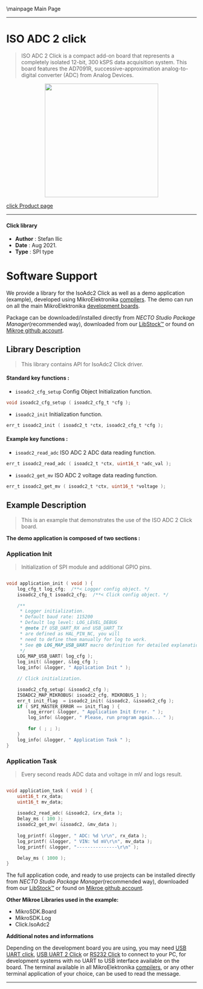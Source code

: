 \mainpage Main Page

---
# ISO ADC 2 click

> ISO ADC 2 Click is a compact add-on board that represents a completely isolated 12-bit, 300 kSPS data acquisition system. This board features the AD7091R, successive-approximation analog-to-digital converter (ADC) from Analog Devices. 

<p align="center">
  <img src="https://download.mikroe.com/images/click_for_ide/isoadc2_click.png" height=300px>
</p>

[click Product page](https://www.mikroe.com/iso-adc-2-click)

---


#### Click library

- **Author**        : Stefan Ilic
- **Date**          : Aug 2021.
- **Type**          : SPI type


# Software Support

We provide a library for the IsoAdc2 Click
as well as a demo application (example), developed using MikroElektronika
[compilers](https://www.mikroe.com/necto-studio).
The demo can run on all the main MikroElektronika [development boards](https://www.mikroe.com/development-boards).

Package can be downloaded/installed directly from *NECTO Studio Package Manager*(recommended way), downloaded from our [LibStock&trade;](https://libstock.mikroe.com) or found on [Mikroe github account](https://github.com/MikroElektronika/mikrosdk_click_v2/tree/master/clicks).

## Library Description

> This library contains API for IsoAdc2 Click driver.

#### Standard key functions :

- `isoadc2_cfg_setup` Config Object Initialization function.
```c
void isoadc2_cfg_setup ( isoadc2_cfg_t *cfg );
```

- `isoadc2_init` Initialization function.
```c
err_t isoadc2_init ( isoadc2_t *ctx, isoadc2_cfg_t *cfg );
```

#### Example key functions :

- `isoadc2_read_adc` ISO ADC 2 ADC data reading function.
```c
err_t isoadc2_read_adc ( isoadc2_t *ctx, uint16_t *adc_val );
```

- `isoadc2_get_mv` ISO ADC 2 voltage data reading function.
```c
err_t isoadc2_get_mv ( isoadc2_t *ctx, uint16_t *voltage );
```

## Example Description

> This is an example that demonstrates the use of the ISO ADC 2 Click board.

**The demo application is composed of two sections :**

### Application Init

> Initialization of SPI module and additional GPIO pins.

```c

void application_init ( void ) {
    log_cfg_t log_cfg;  /**< Logger config object. */
    isoadc2_cfg_t isoadc2_cfg;  /**< Click config object. */

    /** 
     * Logger initialization.
     * Default baud rate: 115200
     * Default log level: LOG_LEVEL_DEBUG
     * @note If USB_UART_RX and USB_UART_TX 
     * are defined as HAL_PIN_NC, you will 
     * need to define them manually for log to work. 
     * See @b LOG_MAP_USB_UART macro definition for detailed explanation.
     */
    LOG_MAP_USB_UART( log_cfg );
    log_init( &logger, &log_cfg );
    log_info( &logger, " Application Init " );

    // Click initialization.

    isoadc2_cfg_setup( &isoadc2_cfg );
    ISOADC2_MAP_MIKROBUS( isoadc2_cfg, MIKROBUS_1 );
    err_t init_flag  = isoadc2_init( &isoadc2, &isoadc2_cfg );
    if ( SPI_MASTER_ERROR == init_flag ) {
        log_error( &logger, " Application Init Error. " );
        log_info( &logger, " Please, run program again... " );

        for ( ; ; );
    }
    log_info( &logger, " Application Task " );
}

```

### Application Task

> Every second reads ADC data and voltage in mV and logs result.

```c

void application_task ( void ) {
    uint16_t rx_data;
    uint16_t mv_data;
    
    isoadc2_read_adc( &isoadc2, &rx_data );
    Delay_ms ( 100 );
    isoadc2_get_mv( &isoadc2, &mv_data );
    
    log_printf( &logger, " ADC: %d \r\n", rx_data );
    log_printf( &logger, " VIN: %d mV\r\n", mv_data );
    log_printf( &logger, "---------------\r\n" );

    Delay_ms ( 1000 );
}

```

The full application code, and ready to use projects can be installed directly from *NECTO Studio Package Manager*(recommended way), downloaded from our [LibStock&trade;](https://libstock.mikroe.com) or found on [Mikroe github account](https://github.com/MikroElektronika/mikrosdk_click_v2/tree/master/clicks).

**Other Mikroe Libraries used in the example:**

- MikroSDK.Board
- MikroSDK.Log
- Click.IsoAdc2

**Additional notes and informations**

Depending on the development board you are using, you may need
[USB UART click](http://shop.mikroe.com/usb-uart-click),
[USB UART 2 Click](http://shop.mikroe.com/usb-uart-2-click) or
[RS232 Click](http://shop.mikroe.com/rs232-click) to connect to your PC, for
development systems with no UART to USB interface available on the board. The
terminal available in all MikroElektronika
[compilers](http://shop.mikroe.com/compilers), or any other terminal application
of your choice, can be used to read the message.

---
